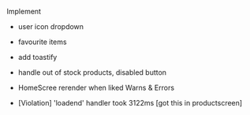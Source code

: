 Implement

- user icon dropdown 
- favourite items
- add toastify
- handle out of stock products, disabled button
- HomeScree rerender when liked
Warns & Errors

- [Violation] 'loadend' handler took 3122ms [got this in productscreen]